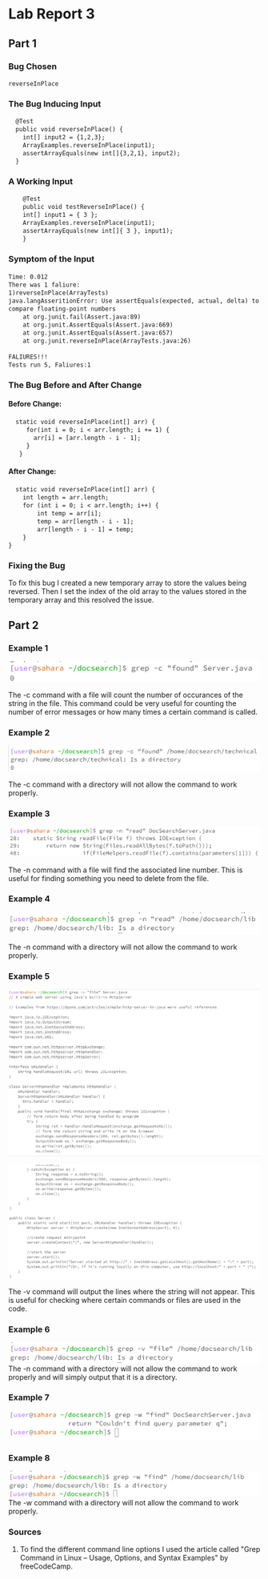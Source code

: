 # Lab Report 3
## Part 1

### Bug Chosen
```
reverseInPlace
```

### The Bug Inducing Input
```
  @Test
  public void reverseInPlace() {
    int[] input2 = {1,2,3};
    ArrayExamples.reverseInPlace(input1);
    assertArrayEquals(new int[]{3,2,1}, input2);
  }
```

### A Working Input
```
	@Test 
	public void testReverseInPlace() {
    int[] input1 = { 3 };
    ArrayExamples.reverseInPlace(input1);
    assertArrayEquals(new int[]{ 3 }, input1);
	}
```
  
  ### Symptom of the Input
```
Time: 0.012
There was 1 faliure:
1)reverseInPlace(ArrayTests)
java.langAsseritionError: Use assertEquals(expected, actual, delta) to compare floating-point numbers
	at org.junit.fail(Assert.java:89)
	at org.junit.AssertEquals(Assert.java:669)
	at org.junit.AssertEquals(Assert.java:657)
	at org.junit.reverseInPlace(ArrayTests.java:26)

FALIURES!!!
Tests run 5, Faliures:1
```

  ### The Bug Before and After Change
#### Before Change:
```
  static void reverseInPlace(int[] arr) {
     for(int i = 0; i < arr.length; i += 1) {
       arr[i] = [arr.length - i - 1];
     }
   }
```

#### After Change:
```
  static void reverseInPlace(int[] arr) {
    int length = arr.length;
    for (int i = 0; i < arr.length; i++) {
        int temp = arr[i];
        temp = arr[length - i - 1];
        arr[length - i - 1] = temp;
    }
}
```

  ### Fixing the Bug
To fix this bug I created a new temporary array to store the values
being reversed. Then I set the index of the old array to the values 
stored in the temporary array and this resolved the issue. 

## Part 2

### Example 1
![Image](grepCF.png)

The -c command with a file will count the number of occurances of the 
string in the file. This command could be very useful for counting the 
number of error messages or how many times a certain command is called.

### Example 2
![Image](grepCD.png)

The -c command with a directory will not allow the command to work 
properly. 

### Example 3
![Image](grepNF.png)

The -n command with a file will find the associated line number. 
This is useful for finding something you need to delete from the
file. 

### Example 4
![Image](grepND.png)

The -n command with a directory will not allow the command to work 
properly. 

### Example 5
![Image](grepVF1.png)

![Image](grepVF2.png)

The -v command will output the lines where the string will not appear.
This is useful for checking where certain commands or files are used
in the code. 


### Example 6
![Image](grepVD.png)
The -n command with a directory will not allow the command to work 
properly and will simply output that it is a directory.

### Example 7
![Image](grepW.png)


### Example 8
![Image](grepWD.png)
The -w command with a directory will not allow the command to work 
properly. 

### Sources
1. To find the different command line options I used the article called "Grep Command in Linux – Usage, Options, and Syntax Examples" by freeCodeCamp.


